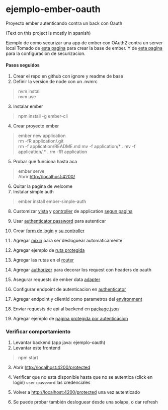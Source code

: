 # ejemplo-ember-oauth
Proyecto ember autenticando contra un back con Oauth

(Text on this project is mostly in spanish)

Ejemplo de como securizar una app de ember con OAuth2 contra un server local
Tomado de [esta pagina](https://guides.emberjs.com/release/getting-started/quick-start/)
para crear la base de ember.
Y de [esta pagina](https://github.com/simplabs/ember-simple-auth) para
la configuracion de securizacion.

#### Pasos seguidos
1. Crear el repo en github con ignore y readme de base
2. Definir la version de node con un .nvmrc 
> nvm install  
> nvm use  

3. Instalar ember
> npm install -g ember-cli  

4. Crear proyecto ember
> ember new application    
> rm -fR application/.git  
> rm -f application/README.md
> mv -f application/* .
> mv -f application/.* .
> rm -fR application

5. Probar que funciona hasta aca
> ember serve  
Abrir [http://localhost:4200/](http://localhost:4200/)  

6. Quitar la pagina de welcome
7. Instalar simple auth
> ember install ember-simple-auth

8. Customizar [vista](app/templates/application.hbs) y [controller](app/controllers/application.js) de application [segun pagina](https://github.com/simplabs/ember-simple-auth#installation)
9. Usar [authenticator password](app/authenticators/oauth2.js) para autenticar
10. Crear [form de login](app/templates/login.hbs) y [su controller](app/controllers/login.js)
11. Agregar [mixin](app/routes/application.js) para ser desloguear automaticamente

12. Agregar ejemplo de [ruta protegida](app/routes/authenticated/protected.js)
13. Agregar las rutas en el [router](app/router.js)

14. Agregar [authorizer](app/authorizers/oauth2.js) para decorar los request con headers de oauth
15. Asegurar requests de ember data [adapter](app/adapters/application.js)

16. Configurar endpoint de autenticacion en [authenticator](app/authenticators/oauth2.js)
17. Agregar endpoint y clientId como parametros del [environment](config/environment.js)
18. Enviar requests de api al backend en [package.json](package.json)

19. Agregar ejemplo de [pagina protegida por autenticacion](app/templates/authenticated/protected.hbs)

### Verificar comportamiento

1. Levantar backend (app java: ejemplo-oauth)
2. Levantar este frontend
> npm start

3. Abrir [http://localhost:4200/protected](http://localhost:4200/protected)
4. Verificar que no esta disponible hasta que no se autentica (click en login)
`user:password` las credenciales
5. Volver a [http://localhost:4200/protected](http://localhost:4200/protected) una vez autenticado

6. Se puede probar también desloguear desde una solapa, o dar refresh
